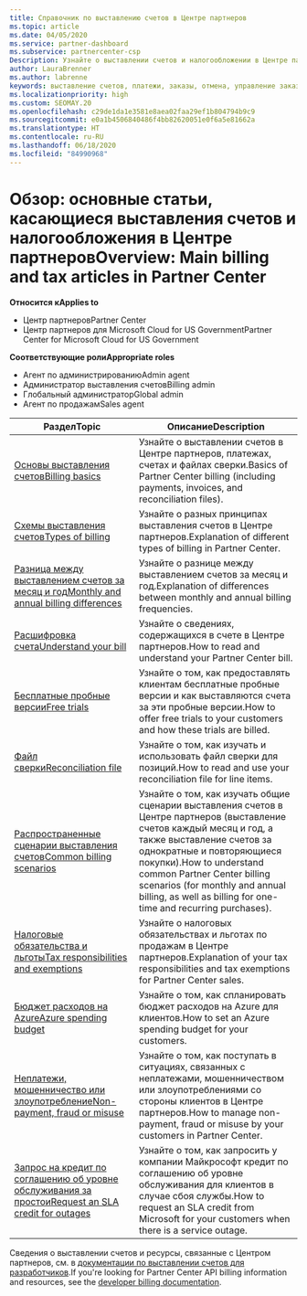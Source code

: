 ```yaml
---
title: Справочник по выставлению счетов в Центре партнеров
ms.topic: article
ms.date: 04/05/2020
ms.service: partner-dashboard
ms.subservice: partnercenter-csp
Description: Узнайте о выставлении счетов и налогообложении в Центре партнеров. Сведения касаются выставления счетов, накладных, выставления счетов в рамках CSP и налогов.
author: LauraBrenner
ms.author: labrenne
keywords: выставление счетов, платежи, заказы, отмена, управление заказами, неоплата, мошенничество, ненадлежащее использование, налоги, освобождение от уплаты налогов, файлы выверки, файл выверки
ms.localizationpriority: high
ms.custom: SEOMAY.20
ms.openlocfilehash: c29de1da1e3581e8aea02faa29ef1b804794b9c9
ms.sourcegitcommit: e0a1b4506840486f4bb82620051e0f6a5e81662a
ms.translationtype: HT
ms.contentlocale: ru-RU
ms.lasthandoff: 06/18/2020
ms.locfileid: "84990968"
---
```

# <a name="overview-main-billing-and-tax-articles-in-partner-center"></a><span data-ttu-id="d534f-105">Обзор: основные статьи, касающиеся выставления счетов и налогообложения в Центре партнеров</span><span class="sxs-lookup"><span data-stu-id="d534f-105">Overview: Main billing and tax articles in Partner Center</span></span>

<span data-ttu-id="d534f-106">**Относится к**</span><span class="sxs-lookup"><span data-stu-id="d534f-106">**Applies to**</span></span>

- <span data-ttu-id="d534f-107">Центр партнеров</span><span class="sxs-lookup"><span data-stu-id="d534f-107">Partner Center</span></span>
- <span data-ttu-id="d534f-108">Центр партнеров для Microsoft Cloud for US Government</span><span class="sxs-lookup"><span data-stu-id="d534f-108">Partner Center for Microsoft Cloud for US Government</span></span>

<span data-ttu-id="d534f-109">**Соответствующие роли**</span><span class="sxs-lookup"><span data-stu-id="d534f-109">**Appropriate roles**</span></span>

- <span data-ttu-id="d534f-110">Агент по администрированию</span><span class="sxs-lookup"><span data-stu-id="d534f-110">Admin agent</span></span>
- <span data-ttu-id="d534f-111">Администратор выставления счетов</span><span class="sxs-lookup"><span data-stu-id="d534f-111">Billing admin</span></span>
- <span data-ttu-id="d534f-112">Глобальный администратор</span><span class="sxs-lookup"><span data-stu-id="d534f-112">Global admin</span></span>
- <span data-ttu-id="d534f-113">Агент по продажам</span><span class="sxs-lookup"><span data-stu-id="d534f-113">Sales agent</span></span>

| <span data-ttu-id="d534f-114">Раздел</span><span class="sxs-lookup"><span data-stu-id="d534f-114">Topic</span></span> | <span data-ttu-id="d534f-115">Описание</span><span class="sxs-lookup"><span data-stu-id="d534f-115">Description</span></span> |
| ----- | ----------- |
| [<span data-ttu-id="d534f-116">Основы выставления счетов</span><span class="sxs-lookup"><span data-stu-id="d534f-116">Billing basics</span></span>](billing-basics.md) | <span data-ttu-id="d534f-117">Узнайте о выставлении счетов в Центре партнеров, платежах, счетах и файлах сверки.</span><span class="sxs-lookup"><span data-stu-id="d534f-117">Basics of Partner Center billing (including payments, invoices, and reconciliation files).</span></span> |
| [<span data-ttu-id="d534f-118">Схемы выставления счетов</span><span class="sxs-lookup"><span data-stu-id="d534f-118">Types of billing</span></span>](billing-different-types.md) | <span data-ttu-id="d534f-119">Узнайте о разных принципах выставления счетов в Центре партнеров.</span><span class="sxs-lookup"><span data-stu-id="d534f-119">Explanation of different types of billing in Partner Center.</span></span> |
| [<span data-ttu-id="d534f-120">Разница между выставлением счетов за месяц и год</span><span class="sxs-lookup"><span data-stu-id="d534f-120">Monthly and annual billing differences</span></span>](billing-annual-monthly.md) | <span data-ttu-id="d534f-121">Узнайте о разнице между выставлением счетов за месяц и год.</span><span class="sxs-lookup"><span data-stu-id="d534f-121">Explanation of differences between monthly and annual billing frequencies.</span></span> |
| [<span data-ttu-id="d534f-122">Расшифровка счета</span><span class="sxs-lookup"><span data-stu-id="d534f-122">Understand your bill</span></span>](read-your-bill.md) | <span data-ttu-id="d534f-123">Узнайте о сведениях, содержащихся в счете в Центре партнеров.</span><span class="sxs-lookup"><span data-stu-id="d534f-123">How to read and understand your Partner Center bill.</span></span> |
| [<span data-ttu-id="d534f-124">Бесплатные пробные версии</span><span class="sxs-lookup"><span data-stu-id="d534f-124">Free trials</span></span>](offer-your-customers-trials-of-microsoft-products.md) | <span data-ttu-id="d534f-125">Узнайте о том, как предоставлять клиентам бесплатные пробные версии и как выставляются счета за эти пробные версии.</span><span class="sxs-lookup"><span data-stu-id="d534f-125">How to offer free trials to your customers and how these trials are billed.</span></span> |
| [<span data-ttu-id="d534f-126">Файл сверки</span><span class="sxs-lookup"><span data-stu-id="d534f-126">Reconciliation file</span></span>](use-the-reconciliation-files.md) | <span data-ttu-id="d534f-127">Узнайте о том, как изучать и использовать файл сверки для позиций.</span><span class="sxs-lookup"><span data-stu-id="d534f-127">How to read and use your reconciliation file for line items.</span></span> |
| [<span data-ttu-id="d534f-128">Распространенные сценарии выставления счетов</span><span class="sxs-lookup"><span data-stu-id="d534f-128">Common billing scenarios</span></span>](common-billing-scenarios.md) | <span data-ttu-id="d534f-129">Узнайте о том, как изучать общие сценарии выставления счетов в Центре партнеров (выставление счетов каждый месяц и год, а также выставление счетов за однократные и повторяющиеся покупки).</span><span class="sxs-lookup"><span data-stu-id="d534f-129">How to understand common Partner Center billing scenarios (for monthly and annual billing, as well as billing for one-time and recurring purchases).</span></span> |
| [<span data-ttu-id="d534f-130">Налоговые обязательства и льготы</span><span class="sxs-lookup"><span data-stu-id="d534f-130">Tax responsibilities and exemptions</span></span>](tax-and-tax-exemptions.md) | <span data-ttu-id="d534f-131">Узнайте о налоговых обязательствах и льготах по продажам в Центре партнеров.</span><span class="sxs-lookup"><span data-stu-id="d534f-131">Explanation of your tax responsibilities and tax exemptions for Partner Center sales.</span></span> |
| [<span data-ttu-id="d534f-132">Бюджет расходов на Azure</span><span class="sxs-lookup"><span data-stu-id="d534f-132">Azure spending budget</span></span>](set-an-azure-spending-budget-for-your-customers.md) | <span data-ttu-id="d534f-133">Узнайте о том, как спланировать бюджет расходов на Azure для клиентов.</span><span class="sxs-lookup"><span data-stu-id="d534f-133">How to set an Azure spending budget for your customers.</span></span> |
| [<span data-ttu-id="d534f-134">Неплатежи, мошенничество или злоупотребление</span><span class="sxs-lookup"><span data-stu-id="d534f-134">Non-payment, fraud or misuse</span></span>](non-payment--fraud--or-misuse.md) | <span data-ttu-id="d534f-135">Узнайте о том, как поступать в ситуациях, связанных с неплатежами, мошенничеством или злоупотреблениями со стороны клиентов в Центре партнеров.</span><span class="sxs-lookup"><span data-stu-id="d534f-135">How to manage non-payment, fraud or misuse by your customers in Partner Center.</span></span> |
| [<span data-ttu-id="d534f-136">Запрос на кредит по соглашению об уровне обслуживания за простои</span><span class="sxs-lookup"><span data-stu-id="d534f-136">Request an SLA credit for outages</span></span>](request-credit.md) | <span data-ttu-id="d534f-137">Узнайте о том, как запросить у компании Майкрософт кредит по соглашению об уровне обслуживания для клиентов в случае сбоя службы.</span><span class="sxs-lookup"><span data-stu-id="d534f-137">How to request an SLA credit from Microsoft for your customers when there is a service outage.</span></span> |

<span data-ttu-id="d534f-138">Сведения о выставлении счетов и ресурсы, связанные с Центром партнеров, см. в [документации по выставлении счетов для разработчиков](https://docs.microsoft.com/partner-center/develop/manage-billing).</span><span class="sxs-lookup"><span data-stu-id="d534f-138">If you're looking for Partner Center API billing information and resources, see the [developer billing documentation](https://docs.microsoft.com/partner-center/develop/manage-billing).</span></span>

